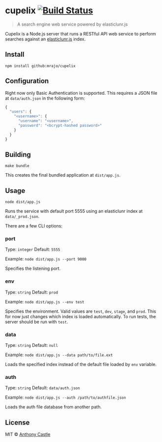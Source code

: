 # cupelix [![Build Status](https://travis-ci.org/mrajo/cupelix.svg)](https://travis-ci.org/mrajo/cupelix)

> A search engine web service powered by elasticlunr.js

Cupelix is a Node.js server that runs a RESTful API web service to perform
searches against an [elasticlunr.js](http://elasticlunr.com) index.

## Install

```
npm install github:mrajo/cupelix
```

## Configuration

Right now only Basic Authentication is supported. This requires a JSON file at
`data/auth.json` in the following form:

```javascript
{
  "users": {
    "<username>": {
      "username": "<username>",
      "password": "<bcrypt-hashed password>"
    }
  }
}
```

## Building

```
make bundle
```

This creates the final bundled application at `dist/app.js`.

## Usage

```
node dist/app.js
```

Runs the service with default port 5555 using an elasticlunr index at
`data/_prod.json`.

There are a few CLI options:

### port
Type: `integer`
Default: `5555`

Example: `node dist/app.js --port 9000`

Specifies the listening port.

### env
Type: `string`
Default: `prod`

Example: `node dist/app.js --env test`

Specifies the environment. Valid values are `test`, `dev`, `stage`, and `prod`.
This for now just changes which index is loaded automatically. To run tests, the
server should be run with `test`.

### data
Type: `string`
Default: `null`

Example: `node dist/app.js --data path/to/file.ext`

Loads the specified index instead of the default file loaded by `env` variable.

### auth
Type: `string`
Default: `data/auth.json`

Example: `node dist/app.js --auth /path/to/authfile.json`

Loads the auth file database from another path.

## License

MIT © [Anthony Castle](http://github.com/mrajo)
